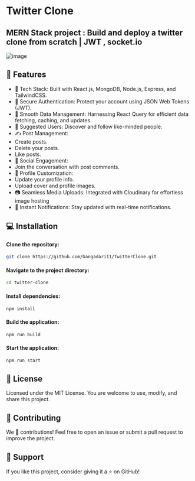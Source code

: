 # Twitter Clone
## MERN Stack project : Build and deploy a twitter clone from scratch | JWT , socket.io

![image](https://github.com/user-attachments/assets/4af9607a-6c7c-4345-baef-6c90a88622be)



## 🌌 Features
* 🔵 Tech Stack: Built with React.js, MongoDB, Node.js, Express, and TailwindCSS.
* 🔐 Secure Authentication: Protect your account using JSON Web Tokens (JWT).
* 🌊 Smooth Data Management: Harnessing React Query for efficient data fetching, caching, and updates.
* 👤 Suggested Users: Discover and follow like-minded people.
* ✍️ Post Management:
* Create posts.
* Delete your posts.
* Like posts.
* 💬 Social Engagement: 
* Join the conversation with post comments.
* 📝 Profile Customization:
* Update your profile info.
* Upload cover and profile images.
* 📷 Seamless Media Uploads: Integrated with Cloudinary for effortless image hosting
* 🔔 Instant Notifications: Stay updated with real-time notifications.

## 💻 Installation

#### Clone the repository:
```bash
git clone https://github.com/Gangadari11/TwitterClone.git
```
#### Navigate to the project directory:
```bash
cd twitter-clone  
```
#### Install dependencies:
```bash
npm install  
```
#### Build the application:
```bash
npm run build  
```
#### Start the application:
```bash
npm run start  
```
## 📜 License
Licensed under the MIT License. You are welcome to use, modify, and share this project.
## 🤝 Contributing
We 💙 contributions! Feel free to open an issue or submit a pull request to improve the project.
## 🌟 Support
If you like this project, consider giving it a ⭐️ on GitHub!








  


